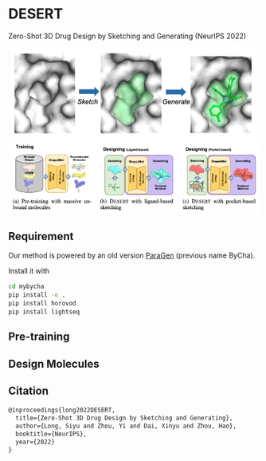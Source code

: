 # DESERT
Zero-Shot 3D Drug Design by Sketching and Generating (NeurIPS 2022)

<!-- ![](./pics/sketch_and_generate.png)
![](./pics/overview.png) -->
<div  align="center">    
<img src="./pics/sketch_and_generate.png"/>
</div>
<div  align="center">    
<img src="./pics/overview.png"/>
</div>

## Requirement
Our method is powered by an old version [ParaGen](https://github.com/bytedance/ParaGen) (previous name ByCha).

Install it with
```bash
cd mybycha
pip install -e .
pip install horovod
pip install lightseq
```

## Pre-training

## Design Molecules

## Citation
```
@inproceedings{long2022DESERT,
  title={Zero-Shot 3D Drug Design by Sketching and Generating},
  author={Long, Siyu and Zhou, Yi and Dai, Xinyu and Zhou, Hao},
  booktitle={NeurIPS},
  year={2022}
}
```
